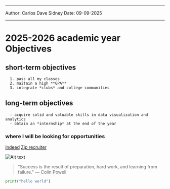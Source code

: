 ___
Author: Carlos Dave Sidney
Date: 09-09-2025
___
# 2025-2026 academic year Objectives
  ## short-term objectives
      1. pass all my classes
      2. maitain a high **GPA**
      3. integrate *clubs* and college communities
  ## long-term objectives
      - acquire solid and valuable skills in data visualization and analytics
      - obtain an *internship* at the end of the year
### where I will be looking for opportunities 
[Indeed](https://www.indeed.com/q-Internship-jobs.html)
[Zip recruiter](https://www.ziprecruiter.com/)

      
  ![Alt text](https://tse2.mm.bing.net/th/id/OIP.VahjK7T92ijeDOI-qJ8fbQHaE8?rs=1&pid=ImgDetMain&o=7&rm=3)
 >"Success is the result of preparation, hard work, and learning from failure."
> — Colin Powell
``` python
print("hello world")
```
